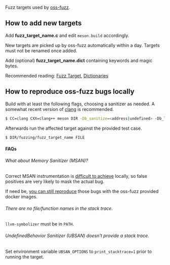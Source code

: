 Fuzz targets used by [oss-fuzz](https://github.com/google/oss-fuzz/).

## How to add new targets

Add **fuzz_target_name.c** and edit `meson.build` accordingly.

New targets are picked up by oss-fuzz automatically within a day. Targets must not be renamed once added.

Add (optional) **fuzz_target_name.dict** containing keywords and magic bytes.

Recommended reading: [Fuzz Target](https://llvm.org/docs/LibFuzzer.html#fuzz-target), [Dictionaries](https://llvm.org/docs/LibFuzzer.html#dictionaries)

## How to reproduce oss-fuzz bugs locally

Build with at least the following flags, choosing a sanitizer as needed. A somewhat recent version of [clang](http://clang.llvm.org/) is recommended.

```bash
$ CC=clang CXX=clang++ meson DIR -Db_sanitize=<address|undefined> -Db_lundef=false
```

Afterwards run the affected target against the provided test case.

```bash
$ DIR/fuzzing/fuzz_target_name FILE
```

#### FAQs

###### What about Memory Sanitizer (MSAN)?

Correct MSAN instrumentation is [difficult to achieve](https://clang.llvm.org/docs/MemorySanitizer.html#handling-external-code) locally, so false positives are very likely to mask the actual bug.

If need be, [you can still reproduce](https://github.com/google/oss-fuzz/blob/master/docs/reproducing.md#building-using-docker) those bugs with the oss-fuzz provided docker images.

###### There are no file/function names in the stack trace.

`llvm-symbolizer` must be in `PATH`.

###### UndefinedBehavior Sanitizer (UBSAN) doesn't provide a stack trace.

Set environment variable `UBSAN_OPTIONS` to `print_stacktrace=1` prior to running the target.
